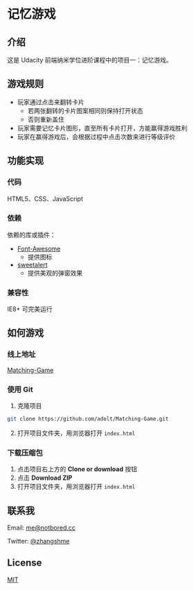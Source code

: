 # 记忆游戏

## 介绍

这是 Udacity 前端纳米学位进阶课程中的项目一：记忆游戏。

## 游戏规则

- 玩家通过点击来翻转卡片
  - 若两张翻转的卡片图案相同则保持打开状态
  - 否则重新盖住
- 玩家需要记忆卡片图形，直至所有卡片打开，方能赢得游戏胜利
- 玩家在赢得游戏后，会根据过程中点击次数来进行等级评价

## 功能实现

### 代码
HTML5、CSS、JavaScript

### 依赖
依赖的库或插件：
- [Font-Awesome](https://github.com/FortAwesome/Font-Awesome/)
  - 提供图标
- [sweetalert](https://github.com/t4t5/sweetalert)
  - 提供美观的弹窗效果

### 兼容性
IE8+ 可完美运行

## 如何游戏

### 线上地址
[Matching-Game](https://notbored.cc/udacity/matching-game/)

### 使用 Git
1. 克隆项目
```bash
git clone https://github.com/adolt/Matching-Game.git
```
2. 打开项目文件夹，用浏览器打开 `index.html`

### 下载压缩包
1. 点击项目右上方的 __Clone or download__ 按钮
2. 点击 __Download ZIP__
3. 打开项目文件夹，用浏览器打开 `index.html`

## 联系我
Email: [me@notbored.cc](mailto:me@notbored.cc)

Twitter: [@zhangshme](https://twitter.com/zhangshme)

## License
[MIT](https://github.com/babel/babel/blob/master/LICENSE)